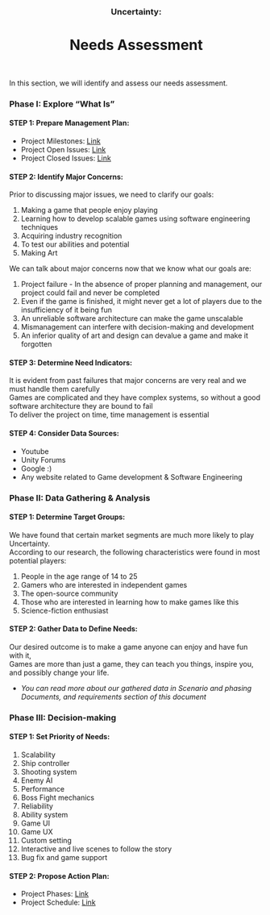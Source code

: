 
<br />
<p align="center">
  
  <h3 align="center">Uncertainty:</h3>

   <h1 align="center"> Needs Assessment</h1>
    
  <p h2 align="center">
    <br />
    

In this section, we will identify and assess our needs assessment.


### Phase I: Explore “What Is”  

#### STEP 1: Prepare Management Plan:  
* Project Milestones: [Link](https://github.com/Null-References/Uncertainty/milestones)
* Project Open Issues: [Link](https://github.com/Null-References/Uncertainty/issues?q=is%3Aopen+is%3Aissue)
* Project Closed Issues: [Link](https://github.com/Null-References/Uncertainty/issues?q=is%3Aissue+is%3Aclosed)

#### STEP 2: Identify Major Concerns:  
Prior to discussing major issues, we need to clarify our goals:  
1. Making a game that people enjoy playing
2. Learning how to develop scalable games using software engineering techniques
3. Acquiring industry recognition 
4. To test our abilities and potential
5. Making Art

We can talk about major concerns now that we know what our goals are:  
1. Project failure - In the absence of proper planning and management, our project could fail and never be completed  
2. Even if the game is finished, it might never get a lot of players due to the insufficiency of it being fun
3. An unreliable software architecture can make the game unscalable 
4. Mismanagement can interfere with decision-making and development 
5. An inferior quality of art and design can devalue a game and make it forgotten


#### STEP 3: Determine Need Indicators:  
It is evident from past failures that major concerns are very real and we must handle them carefully  
Games are complicated and they have complex systems, so without a good software architecture they are bound to fail  
To deliver the project on time, time management is essential  


#### STEP 4: Consider Data Sources:  
* Youtube
* Unity Forums 
* Google :)
* Any website related to Game development & Software Engineering 


### Phase II: Data Gathering & Analysis

#### STEP 1: Determine Target Groups:  
We have found that certain market segments are much more likely to play Uncertainty.  
According to our research, the following characteristics were found in most potential players:  

1. People in the age range of 14 to 25
2. Gamers who are interested in independent games
3. The open-source community 
4. Those who are interested in learning how to make games like this
5. Science-fiction enthusiast 


#### STEP 2: Gather Data to Define Needs:  
Our desired outcome is to make a game anyone can enjoy and have fun with it,  
Games are more than just a game, they can teach you things, inspire you, and possibly change your life.  
* *You can read more about our gathered data in Scenario and phasing Documents, and requirements section of this document*


### Phase III: Decision-making


#### STEP 1: Set Priority of Needs:  

1. Scalability
2. Ship controller
3. Shooting system
4. Enemy AI
5. Performance
6. Boss Fight mechanics
7. Reliability
8. Ability system
9. Game UI
10. Game UX
11. Custom setting
12. Interactive and live scenes to follow the story  
13. Bug fix and game support 


#### STEP 2: Propose Action Plan:  
* Project Phases: [Link](https://github.com/Null-References/Uncertainty/blob/Develop/Documentation/Phasing.md)
* Project Schedule: [Link](https://github.com/Null-References/Uncertainty/blob/Develop/Documentation/Project_Scheduling.md)
